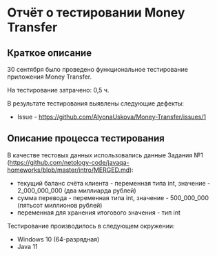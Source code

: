# Отчёт о тестировании Money Transfer

## Краткое описание

30 сентября было проведено функциональное тестирование приложения Money Transfer.

На тестирование затрачено: 0,5 ч.

В результате тестирования выявлены следующие дефекты:
* Issue - https://github.com/AlyonaUskova/Money-Transfer/issues/1

## Описание процесса тестирования

В качестве тестовых данных использовались данные Задания №1 (https://github.com/netology-code/javaqa-homeworks/blob/master/intro/MERGED.md):
* текущий баланс счёта клиента - переменная типа int, значение - 2_000_000_000 (два миллиарда рублей)
* сумма перевода - переменная типа int, значение - 500_000_000 (пятьсот миллионов рублей)
* переменная для хранения итогового значения - тип int

Тестирование производилось в следующем окружении:
* Windows 10 (64-разрядная)
* Java 11
